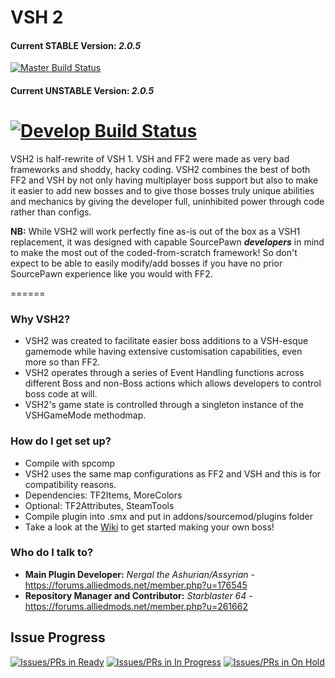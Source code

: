# VSH 2 #

#### Current STABLE Version: *2.0.5*
[![Master Build Status](https://travis-ci.org/VSH2-Devs/Vs-Saxton-Hale-2.svg?branch=master)](https://travis-ci.org/VSH2-Devs/Vs-Saxton-Hale-2)
#### Current UNSTABLE Version: *2.0.5*
[![Develop Build Status](https://travis-ci.org/VSH2-Devs/Vs-Saxton-Hale-2.svg?branch=develop)](https://travis-ci.org/VSH2-Devs/Vs-Saxton-Hale-2)
======
VSH2 is half-rewrite of VSH 1. VSH and FF2 were made as very bad frameworks and shoddy, hacky coding. VSH2 combines the best of both FF2 and VSH by not only having multiplayer boss support but also to make it easier to add new bosses and to give those bosses truly unique abilities and mechanics by giving the developer full, uninhibited power through code rather than configs.

**NB:** While VSH2 will work perfectly fine as-is out of the box as a VSH1 replacement, it was designed with capable SourcePawn **_developers_** in mind to make the most out of the coded-from-scratch framework! So don't expect to be able to easily modify/add bosses if you have no prior SourcePawn experience like you would with FF2.

======
### Why VSH2? ###

* VSH2 was created to facilitate easier boss additions to a VSH-esque gamemode while having extensive customisation capabilities, even more so than FF2.
* VSH2 operates through a series of Event Handling functions across different Boss and non-Boss actions which allows developers to control boss code at will.
* VSH2's game state is controlled through a singleton instance of the VSHGameMode methodmap.

### How do I get set up? ###

* Compile with spcomp
* VSH2 uses the same map configurations as FF2 and VSH and this is for compatibility reasons.
* Dependencies: TF2Items, MoreColors
 * Optional: TF2Attributes, SteamTools
* Compile plugin into .smx and put in addons/sourcemod/plugins folder
* Take a look at the [Wiki](https://github.com/VSH2-Devs/Vs-Saxton-Hale-2/wiki) to get started making your own boss!

### Who do I talk to? ###

* **Main Plugin Developer:** *Nergal the Ashurian/Assyrian* - https://forums.alliedmods.net/member.php?u=176545
* **Repository Manager and Contributor:** *Starblaster 64* - https://forums.alliedmods.net/member.php?u=261662


## Issue Progress ##
[![Issues/PRs in Ready](https://badge.waffle.io/VSH2-Devs/Vs-Saxton-Hale-2.svg?label=ready&title=Ready)](https://overv.io/VSH2-Devs/Vs-Saxton-Hale-2/)
[![Issues/PRs in In Progress](https://badge.waffle.io/VSH2-Devs/Vs-Saxton-Hale-2.svg?label=in%20progress&title=In%20Progress)](https://overv.io/VSH2-Devs/Vs-Saxton-Hale-2/)
[![Issues/PRs in On Hold](https://badge.waffle.io/VSH2-Devs/Vs-Saxton-Hale-2.svg?label=on%20hold&title=On%20Hold)](https://overv.io/VSH2-Devs/Vs-Saxton-Hale-2/)
